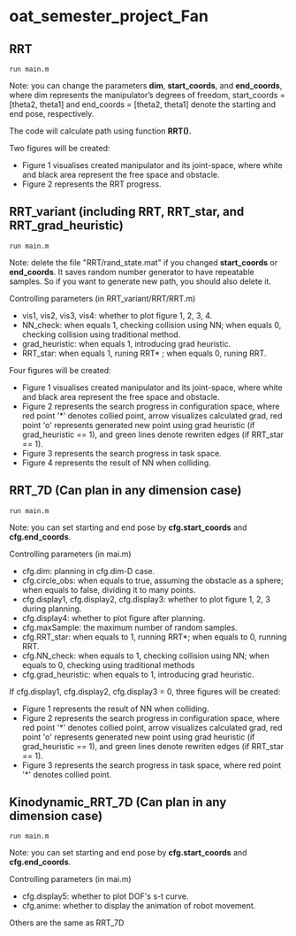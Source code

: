 # oat_semester_project_Fan

## RRT

~~~
run main.m
~~~

Note: you can change the parameters **dim**, **start_coords**, and **end_coords**, where dim represents the manipulator’s degrees of freedom, start_coords = [theta2, theta1] and end_coords = [theta2, theta1] denote the starting and end pose, respectively.

The code will calculate path using function **RRT().**

Two figures will be created:

- Figure 1 visualises created manipulator and its joint-space, where white and black area represent the free space and obstacle.
- Figure 2 represents the RRT progress.


## RRT_variant (including RRT, RRT_star, and RRT_grad_heuristic)

~~~
run main.m
~~~

Note: delete the file "RRT/rand_state.mat" if you changed **start_coords** or **end_coords**. It saves random number generator to have repeatable samples. So if you want to generate new path, you should also delete it.

Controlling parameters
(in RRT_variant/RRT/RRT.m)

- vis1, vis2, vis3, vis4: whether to plot figure 1, 2, 3, 4.
- NN_check: when equals 1, checking collision using NN; when equals 0, checking collision using traditional method.
- grad_heuristic: when equals 1, introducing grad heuristic.
- RRT_star: when equals 1, runing RRT* ; when equals 0, runing RRT.

Four figures will be created:

- Figure 1 visualises created manipulator and its joint-space, where white and black area represent the free space and obstacle.
- Figure 2 represents the search progress in configuration space, where red point '*' denotes collied point, arrow visualizes calculated grad, red point 'o' represents generated new point using grad heuristic (if grad_heuristic == 1), and green lines denote rewriten edges (if RRT_star == 1).
- Figure 3 represents the search progress in task space.
- Figure 4 represents the result of NN when colliding.

## RRT_7D (Can plan in any dimension case)

~~~
run main.m
~~~

Note: you can set starting and end pose by **cfg.start_coords** and **cfg.end_coords**.

Controlling parameters
(in mai.m)

- cfg.dim: planning in cfg.dim-D case.
- cfg.circle_obs: when equals to true, assuming the obstacle as a sphere;  when equals to false, dividing it to many points.
- cfg.display1, cfg.display2, cfg.display3: whether to plot figure 1, 2, 3 during planning.
- cfg.display4: whether to plot figure after planning.
- cfg.maxSample: the maximum number of random samples.
- cfg.RRT_star: when equals to 1, running RRT*; when equals to 0, running RRT.
- cfg.NN_check: when equals to 1, checking collision using NN; when equals to 0, checking using traditional methods
- cfg.grad_heuristic: when equals to 1, introducing grad heuristic.

If cfg.display1, cfg.display2, cfg.display3 = 0, three figures will be created:
- Figure 1 represents the result of NN when colliding.
- Figure 2 represents the search progress in configuration space, where red point '*' denotes collied point, arrow visualizes calculated grad, red point 'o' represents generated new point using grad heuristic (if grad_heuristic == 1), and green lines denote rewriten edges (if RRT_star == 1).
- Figure 3 represents the search progress in task space, where red point '*' denotes collied point.

## Kinodynamic_RRT_7D (Can plan in any dimension case)

~~~
run main.m
~~~

Note: you can set starting and end pose by **cfg.start_coords** and **cfg.end_coords**.

Controlling parameters
(in mai.m)

- cfg.display5: whether to plot DOF's s-t curve.
- cfg.anime: whether to display the animation of robot movement.

Others are the same as RRT_7D